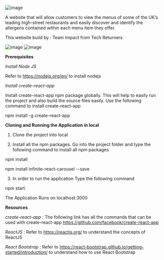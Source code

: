 ![image](https://user-images.githubusercontent.com/61360028/114284169-fe9c2900-9a45-11eb-9480-59c412f049cd.png)

A website that will allow customers to view the menus of some of the UK’s leading high-street restaurants and
easily discover and identify the allergens contained within each menu item they offer.

This website build by : Team Impact from Tech Returners

![image](https://user-images.githubusercontent.com/61360028/116797093-bec2e180-aad9-11eb-93c8-db349dc26c2e.png)      ![image](https://user-images.githubusercontent.com/61360028/116797127-1e20f180-aada-11eb-8bd6-136ddec00180.png)



**Prerequisites**

*Install Node JS*

Refer to https://nodejs.org/en/ to install nodejs

*Install create-react-app*

Install create-react-app npm package globally. This will help to easily run the project and also build the source files easily. Use the following command to install create-react-app

npm install -g create-react-app

**Cloning and Running the Application in local**

1. Clone the project into local

2. Install all the npm packages. Go into the project folder and type the following command to install all npm packages

npm install

npm install infinite-react-carousel --save

3. In order to run the application Type the following command

npm start

The Application Runs on localhost:3000


**Resources**

*create-react-app* : The following link has all the commands that can be used with create-react-app https://github.com/facebook/create-react-app

*ReactJS* : Refer to https://reactjs.org/ to understand the concepts of ReactJS

*React Bootstrap* : Refer to https://react-bootstrap.github.io/getting-started/introduction/ to understand how to use React Bootstrap
